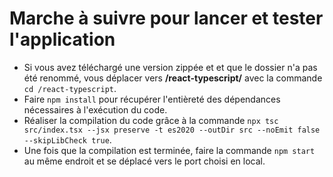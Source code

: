 <h1>Marche à suivre pour lancer et tester l'application</h1>

- Si vous avez téléchargé une version zippée et et que le dossier n'a pas été renommé, vous déplacer vers <b>/react-typescript/</b> avec la commande <code>cd /react-typescript</code>.
- Faire <code>npm install</code> pour récupérer l'entièreté des dépendances nécessaires à l'exécution du code.
- Réaliser la compilation du code grâce à la commande <code>npx tsc src/index.tsx --jsx preserve -t es2020 --outDir src --noEmit false --skipLibCheck true</code>.
- Une fois que la compilation est terminée, faire la commande <code>npm start</code> au même endroit et se déplacé vers le port choisi en local.